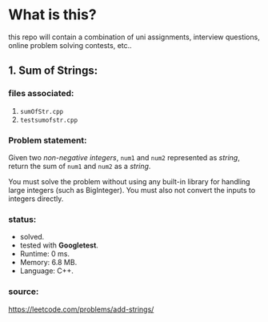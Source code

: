 # What is this?

this repo will contain a combination of uni assignments, interview questions, online problem solving contests, etc..

## 1. Sum of Strings:

### files associated:
1. `sumOfStr.cpp`
2. `testsumofstr.cpp`

### Problem statement:
Given two *non-negative integers*, `num1` and `num2` represented as *string*, return the sum of `num1` and `num2` as a *string*.

You must solve the problem without using any built-in library for handling large integers (such as BigInteger). You must also not convert the inputs to integers directly.

### status:
- solved.
- tested with **Googletest**.
- Runtime: 0 ms.
- Memory: 6.8 MB.
- Language: C++.

### source:
https://leetcode.com/problems/add-strings/